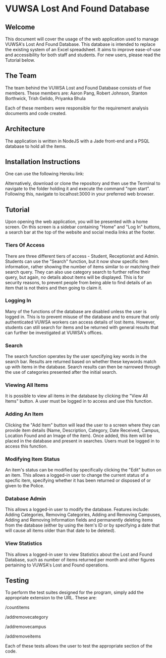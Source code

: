 # **VUWSA Lost And Found Database**

## **Welcome**

This document will cover the usage of the web application used to manage VUWSA's Lost And Found Database. This database is intended to replace the existing system of an Excel spreadsheet. It aims to improve ease-of-use and accessibility for both staff and students. For new users, please read the Tutorial below.

## **The Team**

The team behind the VUWSA Lost and Found Database consists of five members. These members are: Aaron Pang, Robert Johnson, Stanton Borthwick, Trish Gelido, Priyanka Bhula

Each of these members were responsible for the requirement analysis documents and code created.

## **Architecture**

The application is written in NodeJS with a Jade front-end and a PSQL database to hold all the items.

## **Installation Instructions**

One can use the following Heroku link:

Alternatively, download or clone the repository and then use the Terminal to navigate to the folder holding it and execute the command "npm start". Following this, navigate to localhost:3000 in your preferred web browser.

## **Tutorial**

Upon opening the web application, you will be presented with a home screen. On this screen is a sidebar containing "Home" and "Log In" buttons, a search bar at the top of the website and social media links at the footer.  

### **Tiers Of Access**

There are three different tiers of access - Student, Receptionist and Admin. Students can use the "Search" function, but it now show specific item information, rather showing the number of items similar to or matching their search query. They can also use category search to further refine their query, but again, no details about items will be displayed. This is for security reasons, to prevent people from being able to find details of an item that is not theirs and then going to claim it.

### **Logging In**

Many of the functions of the database are disabled unless the user is logged in. This is to prevent misuse of the database and to ensure that only authenticated VUWSA workers can access details of lost items. However, students can still search for items and be returned with general results that can further be investigated at VUWSA's offices.

### **Search**

The search function operates by the user specifying key words in the search bar. Results are returned based on whether these keywords match up with items in the database. Search results can then be narrowed through the use of categories presented after the initial search.

### **Viewing All Items**

It is possible to view all items in the database by clicking the "View All Items" button. A user must be logged in to access and use this function.

### **Adding An Item**

Clicking the "Add Item" button will lead the user to a screen where they can provide item details (Name, Description, Category, Date Received, Campus, Location Found and an Image of the item). Once added, this item will be placed in the database and present in searches. Users must be logged in to access this function.

### **Modifying Item Status**

An item's status can be modified by specifically clicking the "Edit" button on an item. This allows a logged-in user to change the current status of a specfic item, specifying whether it has been returned or disposed of or given to the Police.

### **Database Admin**

This allows a logged-in user to modify the database. Features include: Adding Categories, Removing Categories, Adding and Removing Campuses, Adding and Removing Information fields and permanently deleting items from the database (either by using the item's ID or by specifying a date that will cause all items older than that date to be deleted).

### **View Statistics**

This allows a logged-in user to view Statistics about the Lost and Found Database, such as number of items returned per month and other figures pertaining to VUWSA's Lost and Found operations.

## **Testing**

To perform the test suites designed for the program, simply add the appropriate extension to the URL.
These are:

/countitems

/addremovecategory

/addremovecampus

/addremoveitems


Each of these tests allows the user to test the appropriate section of the code.